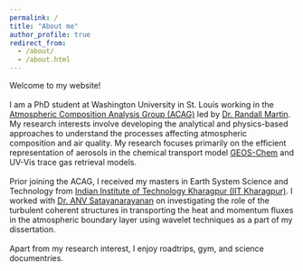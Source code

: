 ```yaml
---
permalink: /
title: "About me"
author_profile: true
redirect_from: 
  - /about/
  - /about.html
---
```


Welcome to my website!\
\
I am a PhD student at Washington University in St. Louis working in the [Atmospheric Composition Analysis Group (ACAG)](https://sites.wustl.edu/acag/) led by [Dr. Randall Martin](https://engineering.washu.edu/faculty/Randall-Martin.html). My research interests involve developing the analytical and physics-based approaches to understand the processes affecting atmospheric composition and air quality. My research focuses primarily on the efficient representation of aerosols in the chemical transport model [GEOS-Chem](https://geoschem.github.io/index.html) and UV-Vis trace gas retrieval models.\
\
Prior joining the ACAG, I received my masters in Earth System Science and Technology from [Indian Institute of Technology Kharagpur (IIT Kharagpur)](https://www.iitkgp.ac.in/). I worked with [Dr. ANV Satayanarayanan](https://www.iitkgp.ac.in/department/CL/faculty/cl-anvsatya) on investigating the role of the turbulent coherent structures in transporting the heat and momentum fluxes in the atmospheric boundary layer using wavelet techniques as a part of my dissertation.\
\
Apart from my research interest, I enjoy roadtrips, gym, and science documentries. 
